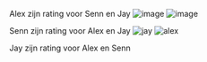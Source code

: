 Alex zijn rating voor Senn en Jay
![image](https://github.com/user-attachments/assets/f27ceff4-8758-4c81-980f-9aa412026165)
![image](https://github.com/user-attachments/assets/8ea77c4a-83a5-4ae9-881f-e4f012014036)


Senn zijn rating voor Alex en Jay
![jay](https://github.com/user-attachments/assets/6decb200-16fe-4d5e-b9b2-f489bb81a1a3)
![alex](https://github.com/user-attachments/assets/aad6409a-de4b-4f30-86ea-1e517835224b)

Jay zijn rating voor Alex en Senn
